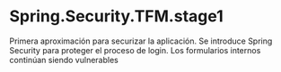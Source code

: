 # Spring.Security.TFM.stage1
Primera aproximación para securizar la aplicación. 
Se introduce Spring Security para proteger el proceso de login.
Los formularios internos continúan siendo vulnerables
